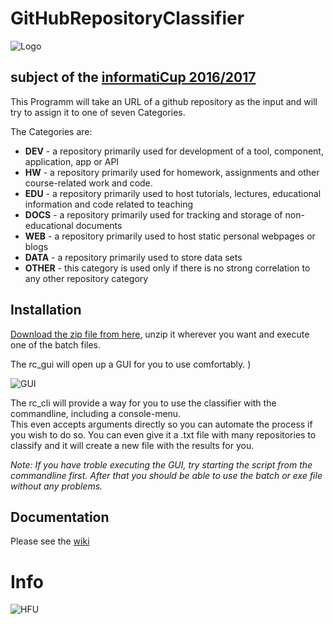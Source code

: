 # GitHubRepositoryClassifier

![Logo](https://cloud.githubusercontent.com/assets/7681159/22186900/a9de142e-e0fd-11e6-86f7-b83946130515.jpeg)

## subject of the [informatiCup 2016/2017](https://github.com/InformatiCup/InformatiCup2017/)

This Programm will take an URL of a github repository as the input and will try to assign it to one of seven Categories.

The Categories are:
* **DEV** - a repository primarily used for development of a tool, component, application, app or API
* **HW** - a repository primarily used for homework, assignments and other course-related work and code.
* **EDU** - a repository primarily used to host tutorials, lectures, educational information and code related to teaching
* **DOCS** - a repository primarily used for tracking and storage of non-educational documents
* **WEB** - a repository primarily used to host static personal webpages or blogs
* **DATA** - a repository primarily used to store data sets
* **OTHER** - this category is used only if there is no strong correlation to any other repository category


## Installation

[Download the zip file from here](https://www.dropbox.com/s/p6dvmt5xtdazjaz/GitHubClassifier.zip?dl=0), unzip it wherever you want and execute one of the batch files.  

The rc_gui will open up a GUI for you to use comfortably.  )

![GUI](https://cloud.githubusercontent.com/assets/7681159/22186898/a5c490ca-e0fd-11e6-8c87-e5f2e06db3ef.png)

The rc_cli will provide a way for you to use the classifier with the commandline, including a console-menu.  
This even accepts arguments directly so you can automate the process if you wish to do so.
You can even give it a .txt file with many repositories to classify and it will create a new file with the results for you.

*Note: If you have troble executing the GUI, try starting the script from the commandline first. After that you should be able to use the batch or exe file without any problems.*

## Documentation

Please see the [wiki](https://github.com/QueensGambit/GitHubRepositoryClassifier/wiki/Documentation)

# Info

![HFU](https://cloud.githubusercontent.com/assets/7681159/22186901/aaf6289c-e0fd-11e6-8b87-590aa5606871.png)
